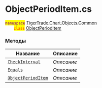 
# ObjectPeriodItem.cs
<mark style="color:purple;">`namespace`</mark> [TigerTrade.Chart](../../../../TigerTrade.Chart.md).[Objects](../../../../TigerTrade.Chart/Objects.md).[Common](../../../../TigerTrade.Chart/Objects/Common.md)  
&nbsp;&nbsp;&nbsp;&nbsp;&nbsp;&nbsp;&nbsp;<mark style="color:red;">`class`</mark> [ObjectPeriodItem](../ObjectPeriodItem.cs.md)

### Методы
| Название | Описание |
| --- | --- |
| [`CheckInterval`](./Методы/CheckInterval.md) | *Описание* |
| [`Equals`](./Методы/Equals.md) | *Описание* |
| [`ObjectPeriodItem`](./Методы/ObjectPeriodItem.md) | *Описание* |
